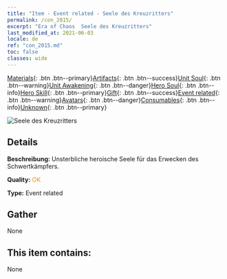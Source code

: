 ```yaml
---
title: "Item - Event related - Seele des Kreuzritters"
permalink: /con_2015/
excerpt: "Era of Chaos  Seele des Kreuzritters"
last_modified_at: 2021-06-03
locale: de
ref: "con_2015.md"
toc: false
classes: wide
---
```

 [Materials](/ItemsDE/){: .btn .btn--primary}[Artifacts](/ItemsDE/Artifacts/){: .btn .btn--success}[Unit Soul](/ItemsDE/UnitSoul/){: .btn .btn--warning}[Unit Awakening](/ItemsDE/UnitAwakening/){: .btn .btn--danger}[Hero Soul](/ItemsDE/HeroSoul/){: .btn .btn--info}[Hero Skill](/ItemsDE/HeroSkill/){: .btn .btn--primary}[Gift](/ItemsDE/Gift/){: .btn .btn--success}[Event related](/ItemsDE/Events/){: .btn .btn--warning}[Avatars](/ItemsDE/Avatars/){: .btn .btn--danger}[Consumables](/ItemsDE/Consumables/){: .btn .btn--info}[Unknown](/ItemsDE/Unknown/){: .btn .btn--primary}

 ![Seele des Kreuzritters](/images/t/juexing_104.png)

## Details
 **Beschreibung:** Unsterbliche heroische Seele für das Erwecken des Schwertkämpfers.

 **Quality:** <span style="color: #FF8C00">OK</span>

 **Type:** Event related

## Gather

  None

## This item contains:

  None

